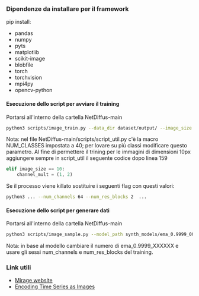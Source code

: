 ### Dipendenze da installare per il framework
pip install:
- pandas
- numpy
- pyts
- matplotlib
- scikit-image
- blobfile
- torch
- torchvision
- mpi4py
- opencv-python


#### Esecuzione dello script per avviare il training
Portarsi all'interno della cartella NetDiffus-main
```bash
python3 scripts/image_train.py --data_dir dataset/output/ --image_size 128 --num_channels 128 --num_res_blocks 3 --diffusion_steps 1000 --noise_schedule cosine --learn_sigma True --class_cond True --rescale_learned_sigmas False --rescale_timesteps False --lr 1e-4 --batch_size 4
```
Nota: nel file NetDiffus-main/scripts/script_util.py c'è la macro NUM_CLASSES impostata a 40; per lovare su più classi modificare questo parametro.
Al fine di permettere il trining per le immagini di dimensioni 10px aggiungere sempre in script_util il seguente codice dopo linea 159
```python
elif image_size == 10:
    channel_mult = (1, 2)
```

Se il processo viene killato sostituire i seguenti flag con questi valori:
```bash
python3 ... --num_channels 64 --num_res_blocks 2  ...
```

#### Esecuzione dello script per generare dati
Portarsi all'interno della cartella NetDiffus-main
```bash
python3 scripts/image_sample.py --model_path synth_models/ema_0.9999_000000.pt --image_size 128 --num_channels 128 --num_res_blocks 3 --diffusion_steps 1000 --noise_schedule cosine --learn_sigma True --class_cond True --rescale_learned_sigmas False --rescale_timesteps False
```
Nota: in base al modello cambiare il numero di ema_0.9999_XXXXXX e usare gli sessi num_channels e num_res_blocks del training.

### Link utili
- [Mirage website](https://traffic.comics.unina.it/mirage/index.html)
- [Encoding Time Series as Images](https://medium.com/analytics-vidhya/encoding-time-series-as-images-b043becbdbf3)
